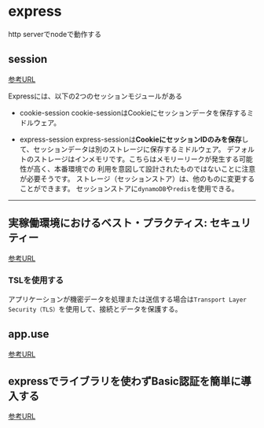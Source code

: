 # express

http serverでnodeで動作する

## session
[参考URL](https://kazuhira-r.hatenablog.com/entry/2021/12/29/023347)

Expressには、以下の2つのセッションモジュールがある

- cookie-session
cookie-sessionはCookieにセッションデータを保存するミドルウェア。

- express-session
express-sessionは**CookieにセッションIDのみを保存**して、セッションデータは別のストレージに保存するミドルウェア。
デフォルトのストレージはインメモリです。こちらはメモリーリークが発生する可能性が高く、本番環境での
利用を意図して設計されたものではないことに注意が必要そうです。
ストレージ（セッションストア）は、他のものに変更することができます。
セッションストアに`dynamoDB`や`redis`を使用できる。

---

## 実稼働環境におけるベスト・プラクティス: セキュリティー
[参考URL](https://expressjs.com/ja/advanced/best-practice-security.html)

### TSLを使用する

アプリケーションが機密データを処理または送信する場合は`Transport Layer Security（TLS）`を使用して、接続とデータを保護する。

## app.use
[参考URL](https://expressjs.com/ja/guide/using-middleware.html)

## expressでライブラリを使わずBasic認証を簡単に導入する
[参考URL](https://qiita.com/s2mr/items/f795b5202286085543a4)